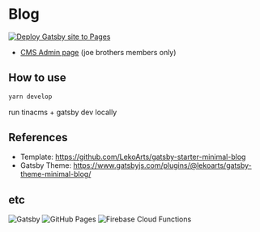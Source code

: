 # Blog
[![Deploy Gatsby site to Pages](https://github.com/joe-brothers/blog/actions/workflows/gatsby.yml/badge.svg)](https://github.com/joe-brothers/blog/actions/workflows/gatsby.yml)

- [CMS Admin page](https://joe-brothers.com/blog/admin/index.html) (joe brothers members only)

## How to use
```bash
yarn develop
```
run tinacms + gatsby dev locally

## References
- Template: https://github.com/LekoArts/gatsby-starter-minimal-blog
- Gatsby Theme: https://www.gatsbyjs.com/plugins/@lekoarts/gatsby-theme-minimal-blog/

## etc
![Gatsby](https://img.shields.io/badge/Gatsby-663399?logo=Gatsby)
![GitHub Pages](https://img.shields.io/badge/GitHub_Actions-2088FF?logo=github-actions&logoColor=white)
![Firebase Cloud Functions](https://img.shields.io/badge/Firebase-Cloud_Functions-FFCA28?logo=Firebase&logoColor=white)
